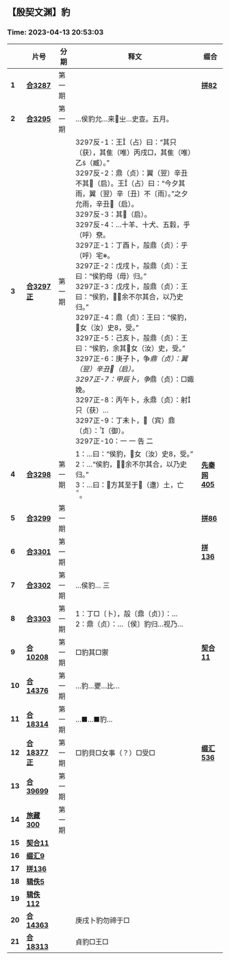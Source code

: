 ## 【殷契文渊】豹

### Time: 2023-04-13 20:53:03

|      | 片号 | 分期 | 释文 | 缀合 |
| ---- | ---- | ---- | ---- | ---- |
| **1** | [**合3287**](http://jgw.aynu.edu.cn/ajaxpage/home2.0/d/view.html?dbID=1&dbName=BONE&DisplayDBName=著录库&sysID=112768&drnext=112777) | 第一期 |  | [**拼82**](http://jgw.aynu.edu.cnjavascript:void(0);) |
| **2** | [**合3295**](http://jgw.aynu.edu.cn/ajaxpage/home2.0/d/view.html?dbID=1&dbName=BONE&DisplayDBName=著录库&sysID=112777&drnext=112780) | 第一期 | …侯豹允…来㞢…史壴。五月。 |  |
| **3** | [**合3297正**](http://jgw.aynu.edu.cn/ajaxpage/home2.0/d/view.html?dbID=1&dbName=BONE&DisplayDBName=著录库&sysID=112780&drnext=112781) | 第一期 | 3297反-1：王（占）曰：“其只（获），其隹（唯）丙戌□，其隹（唯）乙（臧）。”<br />3297反-2：鼎（贞）：翼（翌）辛丑不其𢼄（启）。王（占）曰：“今夕其雨，翼（翌）辛〔丑〕不〔雨〕。”之夕允雨，辛丑𢼄（启）。<br />3297反-3：其𢼄（启）。<br />3297反-4：…十羊、十犬、五豰，乎（呼）尞。<br />3297正-1：丁酉卜，㱿鼎（贞）：乎（呼）宅※。<br />3297正-2：戊戌卜，㱿鼎（贞）：王曰：“侯豹母（毋）归。”<br />3297正-3：戊戌卜，㱿鼎（贞）：王曰：“侯豹，！余不尔其合，以乃史归。”<br />3297正-4：鼎（贞）：王曰：“侯豹，女（汝）史，受。”<br />3297正-5：己亥卜，㱿鼎（贞）：王曰：“侯豹，余其女（汝）史，受。”<br />3297正-6：庚子卜，争*鼎（贞）：翼（翌）辛丑𢼄（启）。<br />3297正-7：甲辰卜，争*鼎（贞）：□娵娩。<br />3297正-8：丙午卜，永鼎（贞）：射只（获）…<br />3297正-9：丁未卜，𡧊（宾）鼎（贞）：（御）。<br />3297正-10：一    一  告    二 |  |
| **4** | [**合3298**](http://jgw.aynu.edu.cn/ajaxpage/home2.0/d/view.html?dbID=1&dbName=BONE&DisplayDBName=著录库&sysID=112781&drnext=112782) | 第一期 | 1：…曰：“侯豹，女（汝）史，受。”<br />2：…“侯豹，！余不尔其合，以乃史归。”<br />3：…曰：𢀛方其至于（邍）土，亡。 | [**先秦网405**](http://jgw.aynu.edu.cnjavascript:void(0);) |
| **5** | [**合3299**](http://jgw.aynu.edu.cn/ajaxpage/home2.0/d/view.html?dbID=1&dbName=BONE&DisplayDBName=著录库&sysID=112782&drnext=112784) | 第一期 |  | [**拼86**](http://jgw.aynu.edu.cnjavascript:void(0);) |
| **6** | [**合3301**](http://jgw.aynu.edu.cn/ajaxpage/home2.0/d/view.html?dbID=1&dbName=BONE&DisplayDBName=著录库&sysID=112784&drnext=112785) | 第一期 |  | [**拼136**](http://jgw.aynu.edu.cnjavascript:void(0);) |
| **7** | [**合3302**](http://jgw.aynu.edu.cn/ajaxpage/home2.0/d/view.html?dbID=1&dbName=BONE&DisplayDBName=著录库&sysID=112785&drnext=112786) | 第一期 | …侯豹…  三 |  |
| **8** | [**合3303**](http://jgw.aynu.edu.cn/ajaxpage/home2.0/d/view.html?dbID=1&dbName=BONE&DisplayDBName=著录库&sysID=112786&drnext=119866) | 第一期 | 1：丁□〔卜〕，㱿〔鼎（贞）〕：…<br />2：鼎（贞）：…〔侯〕豹归…视乃… |  |
| **9** | [**合10208**](http://jgw.aynu.edu.cn/ajaxpage/home2.0/d/view.html?dbID=1&dbName=BONE&DisplayDBName=著录库&sysID=119866&drnext=124166) | 第一期 | □豹其□禦 | [**契合11**](http://jgw.aynu.edu.cnjavascript:void(0);) |
| **10** | [**合14376**](http://jgw.aynu.edu.cn/ajaxpage/home2.0/d/view.html?dbID=1&dbName=BONE&DisplayDBName=著录库&sysID=124166&drnext=127903) | 第一期 | …豹…夒…比… |  |
| **11** | [**合18314**](http://jgw.aynu.edu.cn/ajaxpage/home2.0/d/view.html?dbID=1&dbName=BONE&DisplayDBName=著录库&sysID=127903&drnext=127969) | 第一期 | …■…■豹… |  |
| **12** | [**合18377正**](http://jgw.aynu.edu.cn/ajaxpage/home2.0/d/view.html?dbID=1&dbName=BONE&DisplayDBName=著录库&sysID=127969&drnext=) | 第一期 | □豹貝□女事（？）□受□ | [**缀汇536**](http://jgw.aynu.edu.cnjavascript:void(0);) |
| **13** | [**合39699**](http://jgw.aynu.edu.cn/ajaxpage/home2.0/d/view.html?dbID=1&dbName=BONE&DisplayDBName=著录库&sysID=149278&drnext=178447) | 第一期 |  |  |
| **14** | [**旅藏300**](http://jgw.aynu.edu.cn/ajaxpage/home2.0/d/view.html?dbID=1&dbName=BONE&DisplayDBName=著录库&sysID=178447&drnext=196346) | 第一期 |  |  |
| **15** | [**契合11**](http://jgw.aynu.edu.cn/ajaxpage/home2.0/d/view.html?dbID=1&dbName=BONE&DisplayDBName=著录库&sysID=196346&drnext=216961) |  |  |  |
| **16** | [**缀汇9**](http://jgw.aynu.edu.cn/ajaxpage/home2.0/d/view.html?dbID=1&dbName=BONE&DisplayDBName=著录库&sysID=216961&drnext=199186) |  |  |  |
| **17** | [**拼136**](http://jgw.aynu.edu.cn/ajaxpage/home2.0/d/view.html?dbID=1&dbName=BONE&DisplayDBName=著录库&sysID=199186&drnext=186589) |  |  |  |
| **18** | [**辑佚5**](http://jgw.aynu.edu.cn/ajaxpage/home2.0/d/view.html?dbID=1&dbName=BONE&DisplayDBName=著录库&sysID=186589&drnext=186696) |  |  |  |
| **19** | [**辑佚112**](http://jgw.aynu.edu.cn/ajaxpage/home2.0/d/view.html?dbID=1&dbName=BONE&DisplayDBName=著录库&sysID=186696&drnext=254273) |  |  |  |
| **20** | [**合14363**](http://jgw.aynu.edu.cn/ajaxpage/home2.0/d/view.html?dbID=1&dbName=BONE&DisplayDBName=著录库&sysID=149278&drnext=178447) |  | 庚戌卜豹勿禘于□ |  |
| **21** | [**合18313**](http://jgw.aynu.edu.cn/ajaxpage/home2.0/d/view.html?dbID=1&dbName=BONE&DisplayDBName=著录库&sysID=149278&drnext=178447) |  | 貞豹□王□ |  |
